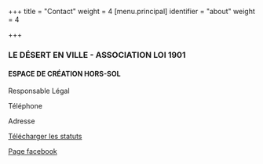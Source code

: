 +++
title = "Contact"
weight = 4
[menu.principal]
identifier = "about"
weight = 4

+++
### LE DÉSERT EN VILLE - ASSOCIATION LOI 1901

#### ESPACE DE CRÉATION HORS-SOL

Responsable Légal

Téléphone

Adresse

[Télécharger les statuts](static/dl/status.pdf)

[Page facebook](http://www.facebook.com)